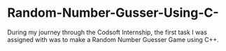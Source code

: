 # Random-Number-Gusser-Using-C-
During my journey through the Codsoft Internship, the first task I was assigned with was to make a Random Number Guesser Game using C++.
